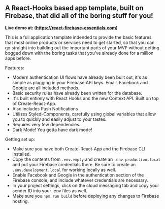 ## A React-Hooks based app template, built on Firebase, that did all of the boring stuff for you!

**Live demo at: (https://react-firebase-essentials.com)**

This is a full application template indended to provide the basic features that most online products or services need to get started, so that you can go straight into building out the important parts of your MVP without getting bogged down with the boring tasks that you've already done for a million apps before.

Features:

- Modern authentication UI flows have already been built out, it's as simple as plugging in your Firebase API keys. Email, Facebook and Google are all included methods.
- Basic security rules have already been written for the database.
- It's built entirely with React Hooks and the new Context API. Built on top of Create-React-App.
- Also includes Push Notifications
- Utilizes Styled-Components, carefully using global variables that allow you to quickly and easily adjust to your tastes.
- Requires very few dependencies.
- Dark Mode! You gotta have dark mode!

Getting set up:

- Make sure you have both Create-React-App and the Firebase CLI installed.
- Copy the contents from `.env.empty` and create an `.env.production.local` and put your Firebase credentials there. Be sure to create an `.env.development.local` for working locally as well.
- Enable Facebook and Google in the authentication section of the Firebase console, and include whatever credentials are necessary.
- In your project settings, click on the cloud messaging tab and copy your sender ID into your .env files as well.
- Make sure you `npm run build` before deploying any changes to Firebase hosting.
